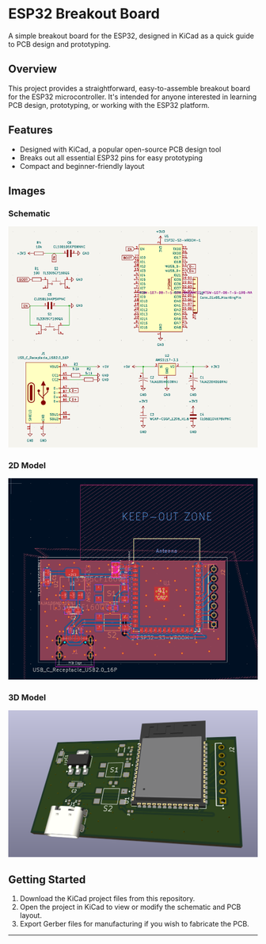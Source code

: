 # ESP32 Breakout Board

A simple breakout board for the ESP32, designed in KiCad as a quick guide to PCB design and prototyping.

## Overview

This project provides a straightforward, easy-to-assemble breakout board for the ESP32 microcontroller. It's intended for anyone interested in learning PCB design, prototyping, or working with the ESP32 platform.

## Features

- Designed with KiCad, a popular open-source PCB design tool
- Breaks out all essential ESP32 pins for easy prototyping
- Compact and beginner-friendly layout

## Images

### Schematic

![Schematic](images/schematic.png)

### 2D Model

![2D Model](images/2D%20Model.png)

### 3D Model

![3D Model](images/3d%20Model.png)

## Getting Started

1. Download the KiCad project files from this repository.
2. Open the project in KiCad to view or modify the schematic and PCB layout.
3. Export Gerber files for manufacturing if you wish to fabricate the PCB.

---